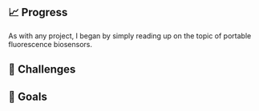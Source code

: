 ## 📈 Progress

As with any project, I began by simply reading up on the topic of portable fluorescence biosensors.

## 🧩 Challenges



## 🥅 Goals
